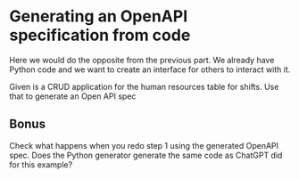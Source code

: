 # Generating an OpenAPI specification from code
Here we would do the opposite from the previous part. We already have Python code and we want to create an interface for others to interact with it.

Given is a CRUD application for the human resources table for shifts. Use that to generate an Open API spec


## Bonus
Check what happens when you redo step 1 using the generated OpenAPI spec. Does the Python generator generate the same code as ChatGPT did for this example?
